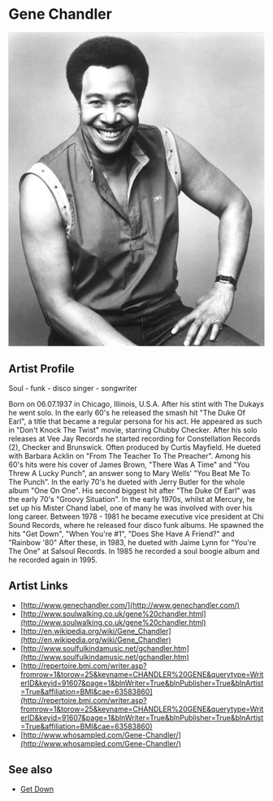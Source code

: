 # Gene Chandler

![](../../assets/artists/Gene_Chandler.png)

## Artist Profile

Soul - funk - disco singer - songwriter

Born on 06.07.1937 in Chicago, Illinois, U.S.A.
After his stint with The Dukays he went solo.
In the early 60's he released the smash hit "The Duke Of Earl", a title that became a regular persona for his act.
He appeared as such in "Don't Knock The Twist" movie, starring Chubby Checker.
After his solo releases at Vee Jay Records he started recording for Constellation Records (2), Checker and Brunswick.
Often produced by Curtis Mayfield.
He dueted with Barbara Acklin on "From The Teacher To The Preacher".
Among his 60's hits were his cover of James Brown, "There Was A Time" and "You Threw A Lucky Punch", an answer song to Mary Wells' "You Beat Me To The Punch".
In the early 70's he dueted with Jerry Butler for the whole album "One On One".
His second biggest hit after "The Duke Of Earl" was the early 70's "Groovy Situation".
In the early 1970s, whilst at Mercury, he set up his Mister Chand label, one of many he was involved with over his long career.
Between 1978 - 1981 he became executive vice president at Chi Sound Records, where he released four disco funk albums.
He spawned the hits "Get Down", "When You're #1", "Does She Have A Friend?" and "Rainbow '80"
After these, in 1983, he dueted with Jaime Lynn for "You're The One" at Salsoul Records.
In 1985 he recorded a soul boogie album and he recorded again in 1995.

## Artist Links

- [http://www.genechandler.com/](http://www.genechandler.com/)
- [http://www.soulwalking.co.uk/gene%20chandler.html](http://www.soulwalking.co.uk/gene%20chandler.html)
- [http://en.wikipedia.org/wiki/Gene_Chandler](http://en.wikipedia.org/wiki/Gene_Chandler)
- [http://www.soulfulkindamusic.net/gchandler.htm](http://www.soulfulkindamusic.net/gchandler.htm)
- [http://repertoire.bmi.com/writer.asp?fromrow=1&torow=25&keyname=CHANDLER%20GENE&querytype=WriterID&keyid=91607&page=1&blnWriter=True&blnPublisher=True&blnArtist=True&affiliation=BMI&cae=63583860](http://repertoire.bmi.com/writer.asp?fromrow=1&torow=25&keyname=CHANDLER%20GENE&querytype=WriterID&keyid=91607&page=1&blnWriter=True&blnPublisher=True&blnArtist=True&affiliation=BMI&cae=63583860)
- [http://www.whosampled.com/Gene-Chandler/](http://www.whosampled.com/Gene-Chandler/)


## See also

- [Get Down](Get_Down.md)
